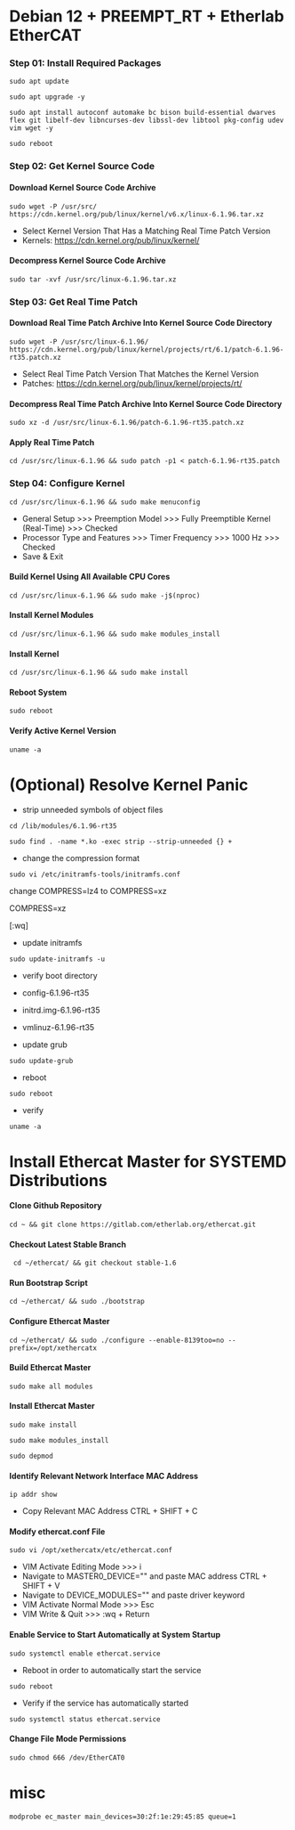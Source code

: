 # Debian 12 + PREEMPT_RT + Etherlab EtherCAT

### Step 01: Install Required Packages
```console
sudo apt update
```
```console
sudo apt upgrade -y
```
```console
sudo apt install autoconf automake bc bison build-essential dwarves flex git libelf-dev libncurses-dev libssl-dev libtool pkg-config udev vim wget -y
```
```console
sudo reboot
```
### Step 02: Get Kernel Source Code
#### Download Kernel Source Code Archive
```console
sudo wget -P /usr/src/ https://cdn.kernel.org/pub/linux/kernel/v6.x/linux-6.1.96.tar.xz
```
* Select Kernel Version That Has a Matching Real Time Patch Version
* Kernels: https://cdn.kernel.org/pub/linux/kernel/
#### Decompress Kernel Source Code Archive
```console
sudo tar -xvf /usr/src/linux-6.1.96.tar.xz
```

### Step 03: Get Real Time Patch
#### Download Real Time Patch Archive Into Kernel Source Code Directory
```console
sudo wget -P /usr/src/linux-6.1.96/ https://cdn.kernel.org/pub/linux/kernel/projects/rt/6.1/patch-6.1.96-rt35.patch.xz
```
* Select Real Time Patch Version That Matches the Kernel Version
* Patches: https://cdn.kernel.org/pub/linux/kernel/projects/rt/
#### Decompress Real Time Patch Archive Into Kernel Source Code Directory
```console
sudo xz -d /usr/src/linux-6.1.96/patch-6.1.96-rt35.patch.xz
```
#### Apply Real Time Patch
```console
cd /usr/src/linux-6.1.96 && sudo patch -p1 < patch-6.1.96-rt35.patch
```

### Step 04: Configure Kernel
```console
cd /usr/src/linux-6.1.96 && sudo make menuconfig
```
* General Setup >>> Preemption Model >>> Fully Preemptible Kernel (Real-Time) >>> Checked
* Processor Type and Features >>> Timer Frequency >>> 1000 Hz >>> Checked
* Save & Exit

#### Build Kernel Using All Available CPU Cores
```console
cd /usr/src/linux-6.1.96 && sudo make -j$(nproc)
```

#### Install Kernel Modules
```console
cd /usr/src/linux-6.1.96 && sudo make modules_install
```

#### Install Kernel
```console
cd /usr/src/linux-6.1.96 && sudo make install
```

#### Reboot System
```console
sudo reboot
```

#### Verify Active Kernel Version
```console
uname -a
```

# (Optional) Resolve Kernel Panic

* strip unneeded symbols of object files
```console
cd /lib/modules/6.1.96-rt35
```
```console
sudo find . -name *.ko -exec strip --strip-unneeded {} +
```
* change the compression format
```console
sudo vi /etc/initramfs-tools/initramfs.conf
```

change COMPRESS=lz4 to COMPRESS=xz

COMPRESS=xz 

[:wq]

* update initramfs

```console
sudo update-initramfs -u
```

* verify boot directory
* config-6.1.96-rt35
* initrd.img-6.1.96-rt35
* vmlinuz-6.1.96-rt35

* update grub

```console
sudo update-grub
```

* reboot

```console
sudo reboot
```

* verify

```console
uname -a
```

# Install Ethercat Master for SYSTEMD Distributions

#### Clone Github Repository
```console
cd ~ && git clone https://gitlab.com/etherlab.org/ethercat.git
```

#### Checkout Latest Stable Branch
```console
 cd ~/ethercat/ && git checkout stable-1.6
```

#### Run Bootstrap Script
```console
cd ~/ethercat/ && sudo ./bootstrap
```

#### Configure Ethercat Master
```console
cd ~/ethercat/ && sudo ./configure --enable-8139too=no --prefix=/opt/xethercatx
```

#### Build Ethercat Master
```console
sudo make all modules
```

#### Install Ethercat Master
```console
sudo make install
```
```console
sudo make modules_install
```
```console
sudo depmod
```
#### Identify Relevant Network Interface MAC Address

```console
ip addr show
```
* Copy Relevant MAC Address CTRL + SHIFT + C

#### Modify ethercat.conf File
```console
sudo vi /opt/xethercatx/etc/ethercat.conf
```
* VIM Activate Editing Mode >>> i
* Navigate to MASTER0_DEVICE="" and paste MAC address CTRL + SHIFT + V
* Navigate to DEVICE_MODULES="" and paste driver keyword
* VIM Activate Normal Mode >>> Esc
* VIM Write & Quit >>> :wq + Return

#### Enable Service to Start Automatically at System Startup
```console
sudo systemctl enable ethercat.service
```
* Reboot in order to automatically start the service
```console
sudo reboot
```
* Verify if the service has automatically started
```console
sudo systemctl status ethercat.service
```

#### Change File Mode Permissions
```console
sudo chmod 666 /dev/EtherCAT0
```

# misc

```console
modprobe ec_master main_devices=30:2f:1e:29:45:85 queue=1
```
